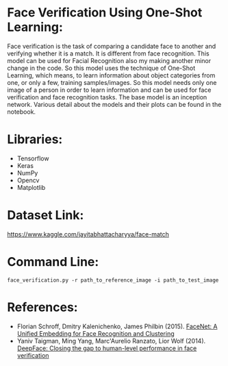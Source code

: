 # Face Verification Using One-Shot Learning:
Face verification is the task of comparing a candidate face to another and verifying whether it is a match. It is different from face recognition. This model can be used for Facial Recognition also my making another minor change in the code. So this model uses the technique of One-Shot Learning, which means, to learn information about object categories from one, or only a few, training samples/images. So this model needs only one image of a person in order to learn information and can be used for face verification and face recognition tasks. The base model is an inception network. Various detail about the models and their plots can be found in the notebook.

# Libraries:
* Tensorflow
* Keras
* NumPy
* Opencv
* Matplotlib

# Dataset Link: 
https://www.kaggle.com/jayitabhattacharyya/face-match

# Command Line:
```face_verification.py -r path_to_reference_image -i path_to_test_image```


 

# References: 
* Florian Schroff, Dmitry Kalenichenko, James Philbin (2015). [FaceNet: A Unified Embedding for Face Recognition and Clustering](https://arxiv.org/pdf/1503.03832.pdf)
* Yaniv Taigman, Ming Yang, Marc'Aurelio Ranzato, Lior Wolf (2014). [DeepFace: Closing the gap to human-level performance in face verification](https://research.fb.com/wp-content/uploads/2016/11/deepface-closing-the-gap-to-human-level-performance-in-face-verification.pdf)
